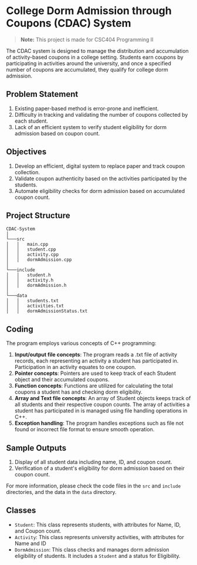# College Dorm Admission through Coupons (CDAC) System
> **Note:** This project is made for CSC404 Programming II

The CDAC system is designed to manage the distribution and accumulation of activity-based coupons in a college setting. Students earn coupons by participating in activities around the university, and once a specified number of coupons are accumulated, they qualify for college dorm admission.

## Problem Statement

1. Existing paper-based method is error-prone and inefficient.
2. Difficulty in tracking and validating the number of coupons collected by each student.
3. Lack of an efficient system to verify student eligibility for dorm admission based on coupon count.

## Objectives

1. Develop an efficient, digital system to replace paper and track coupon collection.
2. Validate coupon authenticity based on the activities participated by the students.
3. Automate eligibility checks for dorm admission based on accumulated coupon count.

## Project Structure

```plaintext
CDAC-System
│
└───src
│   │   main.cpp
│   │   student.cpp
│   │   activity.cpp
│   │   dormAdmission.cpp
│   
└───include
│   │   student.h
│   │   activity.h
│   │   dormAdmission.h
│
└───data
│   │   students.txt
│   │   activities.txt
│   │   dormAdmissionStatus.txt
```
## Coding

The program employs various concepts of C++ programming:

1. **Input/output file concepts**: The program reads a .txt file of activity records, each representing an activity a student has participated in. Participation in an activity equates to one coupon.
2. **Pointer concepts**: Pointers are used to keep track of each Student object and their accumulated coupons.
3. **Function concepts**: Functions are utilized for calculating the total coupons a student has and checking dorm eligibility.
4. **Array and Text file concepts**: An array of Student objects keeps track of all students and their respective coupon counts. The array of activities a student has participated in is managed using file handling operations in C++.
5. **Exception handling**: The program handles exceptions such as file not found or incorrect file format to ensure smooth operation.

## Sample Outputs

1. Display of all student data including name, ID, and coupon count.
2. Verification of a student's eligibility for dorm admission based on their coupon count.

For more information, please check the code files in the `src` and `include` directories, and the data in the `data` directory.

## Classes

- `Student`: This class represents students, with attributes for Name, ID, and Coupon count.
- `Activity`: This class represents university activities, with attributes for Name and ID
- `DormAdmission`: This class checks and manages dorm admission eligibility of students. It includes a `Student` and a status for Eligibility.
